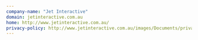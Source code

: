 ```yaml
---
company-name: "Jet Interactive"
domain: jetinteractive.com.au
home: http://www.jetinteractive.com.au/
privacy-policy: http://www.jetinteractive.com.au/images/Documents/privacy%20policy%20jet.pdf
---
```




